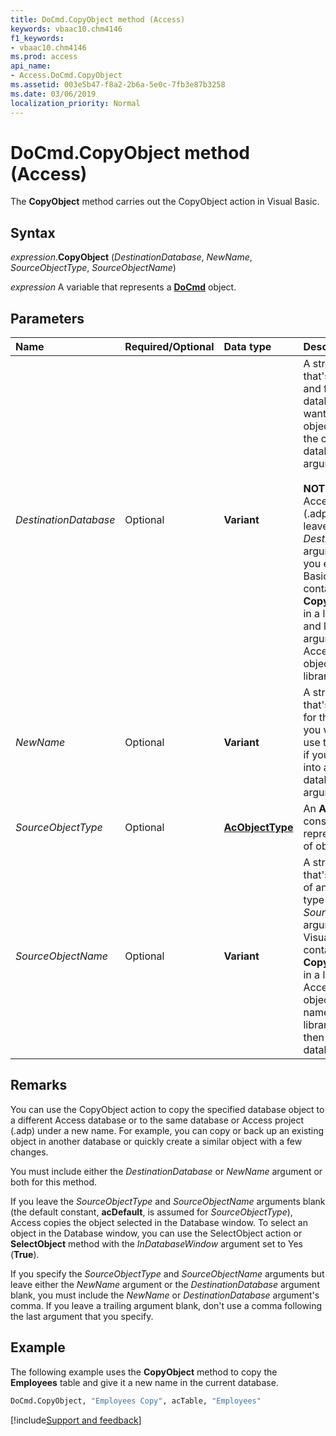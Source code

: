 ```yaml
---
title: DoCmd.CopyObject method (Access)
keywords: vbaac10.chm4146
f1_keywords:
- vbaac10.chm4146
ms.prod: access
api_name:
- Access.DoCmd.CopyObject
ms.assetid: 003e5b47-f8a2-2b6a-5e0c-7fb3e87b3258
ms.date: 03/06/2019
localization_priority: Normal
---
```



# DoCmd.CopyObject method (Access)

The **CopyObject** method carries out the CopyObject action in Visual Basic.


## Syntax

_expression_.**CopyObject** (_DestinationDatabase_, _NewName_, _SourceObjectType_, _SourceObjectName_)

_expression_ A variable that represents a **[DoCmd](Access.DoCmd.md)** object.


## Parameters

|Name|Required/Optional|Data type|Description|
|:-----|:-----|:-----|:-----|
| _DestinationDatabase_|Optional|**Variant**|A string expression that's the valid path and file name for the database that you want to copy the object into. To select the current database, leave this argument blank.<br/><br/>**NOTE**: In a Microsoft Access project (.adp), you must leave the _DestinationDatabase_ argument blank. If you execute Visual Basic code containing the **CopyObject** method in a library database and leave this argument blank, Access copies the object into the library database.|
| _NewName_|Optional|**Variant**|A string expression that's the new name for the object that you want to copy. To use the same name if you are copying into another database, leave this argument blank.|
| _SourceObjectType_|Optional|**[AcObjectType](Access.AcObjectType.md)**|An **AcObjectType** constant that represents the type of object to copy.|
| _SourceObjectName_|Optional|**Variant**|A string expression that's the valid name of an object of the type selected by the _SourceObjectType_ argument. If you run Visual Basic code containing the **CopyObject** method in a library database, Access looks for the object with this name first in the library database, and then in the current database.|

## Remarks

You can use the CopyObject action to copy the specified database object to a different Access database or to the same database or Access project (.adp) under a new name. For example, you can copy or back up an existing object in another database or quickly create a similar object with a few changes.

You must include either the _DestinationDatabase_ or _NewName_ argument or both for this method.

If you leave the _SourceObjectType_ and _SourceObjectName_ arguments blank (the default constant, **acDefault**, is assumed for _SourceObjectType_), Access copies the object selected in the Database window. To select an object in the Database window, you can use the SelectObject action or **SelectObject** method with the _InDatabaseWindow_ argument set to Yes (**True**).

If you specify the _SourceObjectType_ and _SourceObjectName_ arguments but leave either the _NewName_ argument or the _DestinationDatabase_ argument blank, you must include the _NewName_ or _DestinationDatabase_ argument's comma. If you leave a trailing argument blank, don't use a comma following the last argument that you specify.


## Example

The following example uses the **CopyObject** method to copy the **Employees** table and give it a new name in the current database.

```vb
DoCmd.CopyObject, "Employees Copy", acTable, "Employees"
```



[!include[Support and feedback](~/includes/feedback-boilerplate.md)]

